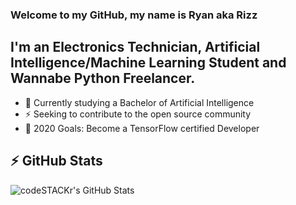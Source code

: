 ### Welcome to my GitHub, my name is Ryan aka Rizz

## I'm an Electronics Technician, Artificial Intelligence/Machine Learning Student and Wannabe Python Freelancer.
- :robot: Currently studying a Bachelor of Artificial Intelligence
- :zap: Seeking to contribute to the open source community
- 🥅 2020 Goals: Become a TensorFlow certified Developer

## :zap: GitHub Stats

<img align="left" alt="codeSTACKr's GitHub Stats" src="https://github-readme-stats.codestackr.vercel.app/api?username=rmcmillan34&show_icons=true&hide_border=true" />
